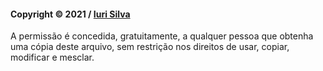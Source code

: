#### Copyright © 2021 / [Iuri Silva](https://github.com/iuricode)

A permissão é concedida, gratuitamente, a qualquer pessoa que obtenha uma cópia deste arquivo, sem restrição nos direitos de usar, copiar, modificar e mesclar.
